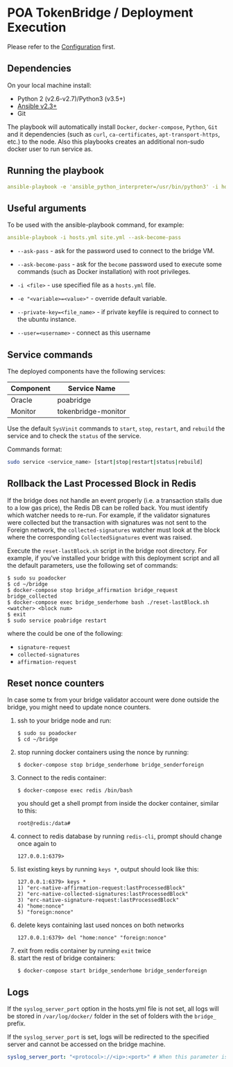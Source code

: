 # POA TokenBridge / Deployment Execution

Please refer to the [Configuration](./CONFIGURATION.md) first.

## Dependencies

On your local machine install:
  * Python 2 (v2.6-v2.7)/Python3 (v3.5+)
  * [Ansible v2.3+](https://docs.ansible.com/ansible/latest/installation_guide/intro_installation.html)
  * Git

The playbook will automatically install `Docker`, `docker-compose`, `Python`, `Git` and it dependencies (such as `curl`, `ca-certificates`, `apt-transport-https`, etc.) to the node. Also this playbooks creates an additional non-sudo docker user to run service as.

## Running the playbook

```yaml
ansible-playbook -e 'ansible_python_interpreter=/usr/bin/python3' -i hosts.yml site.yml --vault-id devops@secret --ask-become
```

## Useful arguments

To be used with the ansible-playbook command, for example:

```yaml
ansible-playbook -i hosts.yml site.yml --ask-become-pass
```

* `--ask-pass` - ask for the password used to connect to the bridge VM.

* `--ask-become-pass` - ask for the `become` password used to execute some commands (such as Docker installation) with root privileges.

* `-i <file>` - use specified file as a `hosts.yml` file.

* `-e "<variable>=<value>"` - override default variable.

* `--private-key=<file_name>` - if private keyfile is required to connect to the ubuntu instance.

* `--user=<username>` - connect as this username

## Service commands

The deployed components have the following services:

Component | Service Name
--- | ---
Oracle | poabridge
Monitor | tokenbridge-monitor

Use the default `SysVinit` commands to `start`, `stop`, `restart`, and `rebuild` the service and to check the `status` of the service.

Commands format:
```bash
sudo service <service_name> [start|stop|restart|status|rebuild]
```

## Rollback the Last Processed Block in Redis

If the bridge does not handle an event properly (i.e. a transaction stalls due to a low gas price), the Redis DB can be rolled back. You must identify which watcher needs to re-run. For example, if the validator signatures were collected but the transaction with signatures was not sent to the Foreign network, the `collected-signatures` watcher must look at the block where the corresponding `CollectedSignatures` event was raised.

Execute the `reset-lastBlock.sh` script in the bridge root directory. For example, if you've installed your bridge with this deployment script and all the default parameters, use the following set of commands:

```shell
$ sudo su poadocker
$ cd ~/bridge
$ docker-compose stop bridge_affirmation bridge_request bridge_collected
$ docker-compose exec bridge_senderhome bash ./reset-lastBlock.sh <watcher> <block num>
$ exit
$ sudo service poabridge restart
```
where the _<watcher>_ could be one of the following:

- `signature-request`
- `collected-signatures`
- `affirmation-request`

## Reset nonce counters
In case some tx from your bridge validator account were done outside the bridge, you might need to update nonce counters.

1. ssh to your bridge node and run:
    ```
    $ sudo su poadocker
    $ cd ~/bridge
    ```
1. stop running docker containers using the nonce by running:
    ```
    $ docker-compose stop bridge_senderhome bridge_senderforeign
    ```
1. Connect to the redis container:
    ```
    $ docker-compose exec redis /bin/bash
    ```
    you should get a shell prompt from inside the docker container, similar to this:
    ```
    root@redis:/data#
    ```
1. connect to redis database by running `redis-cli`, prompt should change once again to
    ```
    127.0.0.1:6379>
    ```
1. list existing keys by running `keys *`, output should look like this:
    ```
    127.0.0.1:6379> keys *
    1) "erc-native-affirmation-request:lastProcessedBlock"
    2) "erc-native-collected-signatures:lastProcessedBlock"
    3) "erc-native-signature-request:lastProcessedBlock"
    4) "home:nonce"
    5) "foreign:nonce"
    ```
1. delete keys containing last used nonces on both networks
    ```
    127.0.0.1:6379> del "home:nonce" "foreign:nonce"
    ```
1. exit from redis container by running `exit` twice
1. start the rest of bridge containers:
    ```
    $ docker-compose start bridge_senderhome bridge_senderforeign
    ```

## Logs

If the `syslog_server_port` option in the hosts.yml file is not set, all logs will be stored in `/var/log/docker/` folder in the set of folders with the `bridge_` prefix.

If the `syslog_server_port` is set, logs will be redirected to the specified server and cannot be accessed on the bridge machine.

```yaml
syslog_server_port: "<protocol>://<ip>:<port>" # When this parameter is set all bridge logs will be redirected to the <ip>:<port> address.
```
